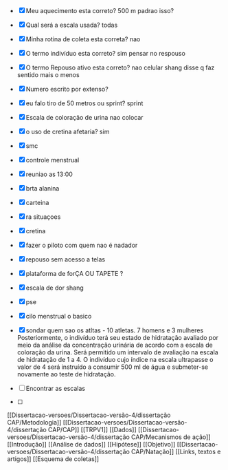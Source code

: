 - [x] Meu aquecimento esta correto? 500 m padrao isso?
- [x] Qual será a escala usada? todas
- [x] Minha rotina de coleta esta correta? nao 
- [x] O termo indivíduo esta correto? sim pensar no respouso 
- [x] O termo Repouso ativo esta correto?  nao celular  shang disse q faz sentido mais o menos
- [x] Numero escrito por extenso?
- [x] eu falo tiro de 50 metros ou sprint? sprint
- [x] Escala de coloração de urina nao colocar 
- [x] o uso de cretina afetaria? sim

- [x] smc
- [x] controle menstrual 
- [x] reuniao as 13:00
- [x] brta alanina
- [x] carteina
- [x] ra situaçoes 
- [x] cretina  
- [x] fazer o piloto com quem nao é nadador
- [x] repouso sem acesso a telas
- [x] plataforma de forÇA OU TAPETE ? 
- [x] escala de dor shang
- [x] pse 
- [x] cilo menstrual o basico
- [x] sondar quem sao os atltas - 10 atletas. 7 homens e 3 mulheres
Posteriormente, o indivíduo terá seu estado de 
hidratação avaliado por meio da análise da concentração urinária de acordo com a escala de coloração da urina. Será permitido um intervalo de avaliação na escala de hidratação de 1 a 4. O indivíduo cujo índice na escala ultrapasse o valor de 4 será instruído a consumir 500 ml de água e submeter-se novamente ao teste de hidratação.

- [ ] Encontrar as escalas
- [ ] 
































[[Dissertacao-versoes/Dissertacao-versão-4/dissertação CAP/Metodologia]]
[[Dissertacao-versoes/Dissertacao-versão-4/dissertação CAP/CAP]]
[[TRPV1]]
[[Dados]]
[[Dissertacao-versoes/Dissertacao-versão-4/dissertação CAP/Mecanismos de ação]]
[[Introdução]]
[[Análise de dados]]
[[Hipótese]]
[[Objetivo]]
[[Dissertacao-versoes/Dissertacao-versão-4/dissertação CAP/Natação]]
[[Links, textos e artigos]]
[[Esquema de coletas]]
